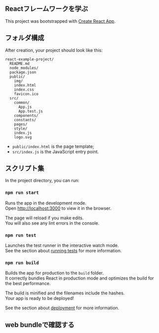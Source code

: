 ## Reactフレームワークを学ぶ

This project was bootstrapped with [Create React App](https://github.com/facebookincubator/create-react-app).

## フォルダ構成

After creation, your project should look like this:

```
react-example-project/
  README.md
  node_modules/
  package.json
  public/
    img/
    index.html
    index.css
    favicon.ico
  src/
    common/
      App.js
      App.test.js
    components/
    constants/
    pages/
    style/
    index.js
    logo.svg
```
* `public/index.html` is the page template;
* `src/index.js` is the JavaScript entry point.

## スクリプト集

In the project directory, you can run:

### `npm run start`

Runs the app in the development mode.<br>
Open [http://localhost:3000](http://localhost:3000) to view it in the browser.

The page will reload if you make edits.<br>
You will also see any lint errors in the console.

### `npm run test`

Launches the test runner in the interactive watch mode.<br>
See the section about [running tests](#running-tests) for more information.

### `npm run build`

Builds the app for production to the `build` folder.<br>
It correctly bundles React in production mode and optimizes the build for the best performance.

The build is minified and the filenames include the hashes.<br>
Your app is ready to be deployed!

See the section about [deployment](#deployment) for more information.



## web bundleで確認する
